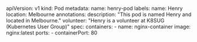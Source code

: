 apiVersion: v1
kind: Pod
metadata:
  name: henry-pod
  labels:
    name: Henry
    location: Melbourne
  annotations:
    description: "This pod is named Henry and located in Melbourne."
    volunteer: "Henry is a volunteer at K8SUG (Kubernetes User Group)"
spec:
  containers:
    - name: nginx-container
      image: nginx:latest
      ports:
        - containerPort: 80
